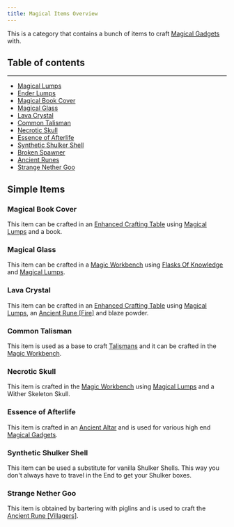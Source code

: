 ```yaml
---
title: Magical Items Overview
---
```


This is a category that contains a bunch of items to craft [Magical Gadgets](Magical-Gadgets) with.

## Table of contents

----

- [Magical Lumps](Lumps)
- [Ender Lumps](Lumps)
- [Magical Book Cover](Magical-Items#Magical-Book-Cover)
- [Magical Glass](Magical-Items#Magical-Glass)
- [Lava Crystal](Magical-Items#Lava-Crystal)
- [Common Talisman](Magical-Items#Common-Talisman)
- [Necrotic Skull](Magical-Items#Necrotic-Skull)
- [Essence of Afterlife](Magical-Items#Essence-of-Afterlife)
- [Synthetic Shulker Shell](Magical-Items#Synthetic-Shulker-Shell)
- [Broken Spawner](Broken-Spawner)
- [Ancient Runes](Ancient-Runes)
- [Strange Nether Goo](Magical-Items#Strange-Nether-Goo)

## Simple Items

### Magical Book Cover

This item can be crafted in an [Enhanced Crafting Table](Enhanced-Crafting-Table) using [Magical Lumps](Lumps) and a book.

### Magical Glass

This item can be crafted in a [Magic Workbench](Magic-Workbench) using [Flasks Of Knowledge](Flask-of-Knowledge) and [Magical Lumps](Lumps).

### Lava Crystal

This item can be crafted in an [Enhanced Crafting Table](Enhanced-Crafting-Table) using [Magical Lumps](Lumps), an [Ancient Rune \[Fire\]](Ancient-Rune#Fire) and blaze powder.

### Common Talisman

This item is used as a base to craft [Talismans](Talismans) and it can be crafted in the [Magic Workbench](Magic-Workbench).

### Necrotic Skull

This item is crafted in the [Magic Workbench](Magic-Workbench) using [Magical Lumps](Lumps) and a Wither Skeleton Skull.

### Essence of Afterlife

This item is crafted in an [Ancient Altar](Ancient-Altar) and is used for various high end [Magical Gadgets](Magical-Gadgets).

### Synthetic Shulker Shell

This item can be used a substitute for vanilla Shulker Shells. This way you don't always have to travel in the End to get your Shulker boxes.

### Strange Nether Goo

This item is obtained by bartering with piglins and is used to craft the [Ancient Rune \[Villagers\]](Ancient-Runes).
